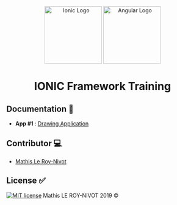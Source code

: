 <div style="text-align: center">
<img src="https://d2eip9sf3oo6c2.cloudfront.net/tags/images/000/000/324/thumb/ioniclogo.png" width="150px" alt="Ionic Logo">
<img src="https://cdn.worldvectorlogo.com/logos/angular-icon.svg" width="150px" alt="Angular Logo">
</div>

<h1 style="text-align:center">IONIC Framework Training</h1>

## Documentation :open_file_folder:

- **App #1** : [Drawing Application](https://github.com/MathisLeRoyNivot/ionic-training/tree/master/drawingApp "Go to the Drawing Application Documentation")


## Contributor :computer:
- [Mathis Le Roy-Nivot](https://github.com/MathisLeRoyNivot "Go to @MathisLeRoyNivot's Github")

## License :white_check_mark:
[![MIT license](https://img.shields.io/badge/License-MIT-blue.svg)](https://github.com/MathisLeRoyNivot/ionic-training/blob/master/LICENSE) Mathis LE ROY-NIVOT 2019 ©
